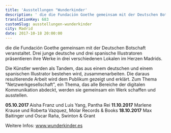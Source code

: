 ```yaml
---
title: 'Ausstellungen "Wunderkinder'
description: ' die die Fundación Goethe gemeinsam mit der Deutschen Botschaft veranstaltet.'
translationKey: 683
customSlug: ausstellungen-wunderkinder
city: Madrid
date: 2017-10-18 20:00:00
---
```


die die Fundación Goethe gemeinsam mit der Deutschen Botschaft veranstaltet. Drei junge deutsche und drei spanische Illustratoren präsentieren ihre Werke in drei verschiedenen Lokalen im Herzen Madrids.

Die Künstler werden als Tandem, das aus einem deutschen und einem spanischen Illustrator bestehen wird, zusammenarbeiten. Die daraus resultierende Arbeit wird dem Publikum gezeigt und erklärt. Zum Thema "Netzwerkgesellschaft", ein Thema, das alle Bereiche der digitalen Kommunikation abdeckt, werden sie gemeinsam ein Werk schaffen und ausstellen.

<strong>05.10.2017 </strong>Aisha Franz und Luis Yang, Pantha Rei <strong>11.10.2017</strong> Marlene Krause und Roberta Vazquez, Molar Records &amp; Books <strong>18.10.2017</strong> Max Baitinger und Oscar Raña, Swinton &amp; Grant

Weitere Infos: <a href="https://www.wunderkinder.es" target="_blank" rel="nofollow noopener noreferrer" rel="noopener">www.wunderkinder.es</a>
